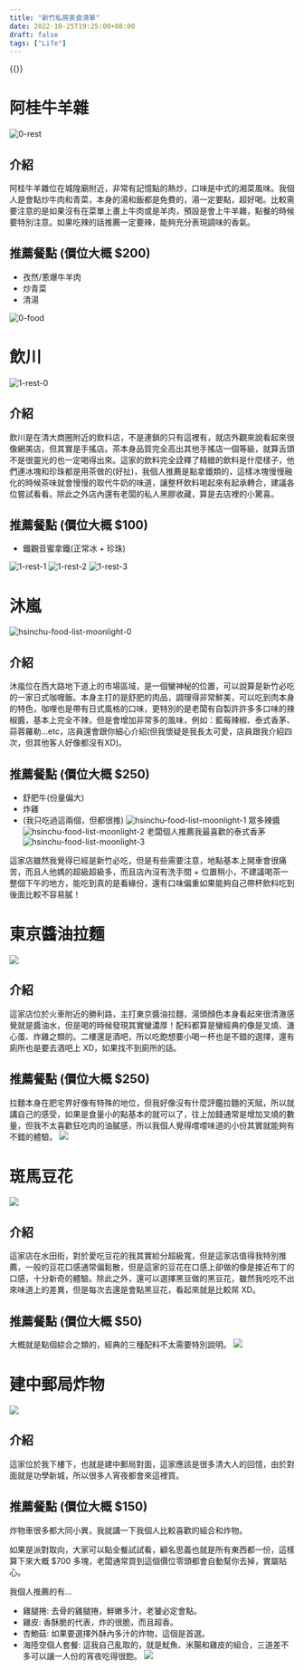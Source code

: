 ```yaml
---
title: "新竹私房美食清單"
date: 2022-10-25T19:25:00+08:00
draft: false
tags: ["Life"]
---
```

{{<toc>}}
# 阿桂牛羊雜
![0-rest](https://user-images.githubusercontent.com/95557928/197761301-d33cbec5-ae1a-4541-9d65-4c6b464edc51.jpeg)
## 介紹
阿桂牛羊雜位在城隍廟附近，非常有記憶點的熱炒，口味是中式的湘菜風味。我個人是會點炒牛肉和青菜，本身的湯和飯都是免費的，湯一定要點，超好喝。比較需要注意的是如果沒有在菜單上畫上牛肉或是羊肉，預設是會上牛羊雜，點餐的時候要特別注意。如果吃辣的話推薦一定要辣，能夠充分表現調味的香氣。
## 推薦餐點 (價位大概 $200)
* 孜然/蔥爆牛羊肉
* 炒青菜
* 清湯

![0-food](https://user-images.githubusercontent.com/95557928/197761315-2d164b26-55d7-4300-ba19-c9b66675b237.jpeg)

# 飲川
![1-rest-0](https://user-images.githubusercontent.com/95557928/197761345-c340d23a-485d-4a6a-bccd-c636ebb56862.jpeg)
## 介紹
飲川是在清大商圈附近的飲料店，不是連鎖的只有這裡有，就店外觀來說看起來很像網美店，但其實是手搖店。茶本身品質完全高出其他手搖店一個等級，就算舌頭不是很靈光的也一定喝得出來。這家的飲料完全詮釋了精緻的飲料是什麼樣子，他們連冰塊和珍珠都是用茶做的(好扯)，我個人推薦是點拿鐵類的，這樣冰塊慢慢融化的時候茶味就會慢慢的取代牛奶的味道，讓整杯飲料喝起來有起承轉合，建議各位嘗試看看。除此之外店內還有老闆的私人黑膠收藏，算是去店裡的小驚喜。
## 推薦餐點 (價位大概 $100)
* 鐵觀音蜜拿鐵(正常冰 + 珍珠)

![1-rest-1](https://user-images.githubusercontent.com/95557928/197761482-e894fd66-924a-477d-8a3d-d85df8b93ed8.jpeg)
![1-rest-2](https://user-images.githubusercontent.com/95557928/197761506-c5e100be-f2e1-4ce6-8278-bce6f8845dd3.jpeg)
![1-rest-3](https://user-images.githubusercontent.com/95557928/197761534-0fc3a035-bd90-4915-a949-72386797ca9c.jpeg)

# 沐嵐
![hsinchu-food-list-moonlight-0](https://user-images.githubusercontent.com/95557928/199016600-fe63e178-ebc2-4b41-b7a2-a490e6a3dd45.jpg)
## 介紹
沐嵐位在西大路地下道上的市場區域，是一個蠻神秘的位置，可以說算是新竹必吃的一家日式咖喱飯。本身主打的是舒肥的肉品，調理得非常鮮美，可以吃到肉本身的特色，咖哩也是帶有日式風格的口味，更特別的是老闆有自製許許多多口味的辣椒醬，基本上完全不辣，但是會增加非常多的風味，例如：藍莓辣椒、泰式香茅、蒜蓉羅勒...etc，店員還會跟你細心介紹(但我懷疑是我長太可愛，店員跟我介紹四次，但其他客人好像都沒有XD)。

## 推薦餐點 (價位大概 $250)
* 舒肥牛(份量偏大)
* 炸雞
* (我只吃過這兩個，但都很推)
![hsinchu-food-list-moonlight-1](https://user-images.githubusercontent.com/95557928/199016609-9be7c551-6f15-4930-b682-70652a12e1fd.jpg)
眾多辣醬
![hsinchu-food-list-moonlight-2](https://user-images.githubusercontent.com/95557928/199016624-4c85f0ce-0e15-4d03-a23f-fa0efebc328f.jpg)
老闆個人推薦我最喜歡的泰式香茅
![hsinchu-food-list-moonlight-3](https://user-images.githubusercontent.com/95557928/199016701-e23dd124-587d-4713-b64a-575ff1bbaa50.jpg)

這家店雖然我覺得已經是新竹必吃，但是有些需要注意，地點基本上開車會很痛苦，而且人他媽的超級超級多，而且店內沒有洗手間 + 位置稍小，不建議喝茶一整個下午的地方，能吃到真的是看緣份，還有口味偏重如果能夠自己帶杯飲料吃到後面比較不容易膩！

# 東京醬油拉麵
![](/images/hsinchu-food-list-tokyo_0.jpg)
## 介紹
這家店位於火車附近的勝利路，主打東京醬油拉麵，湯頭顏色本身看起來很清澈感覺就是醬油水，但是喝的時候發現其實蠻濃厚！配料都算是蠻經典的像是叉燒、溏心蛋、炸雞之類的。二樓還是酒吧，所以吃飽想要小喝一杯也是不錯的選擇，還有廁所也是要去酒吧上 XD，如果找不到廁所的話。

## 推薦餐點 (價位大概 $250)
拉麵本身在肥宅界好像有特殊的地位，但我好像沒有什麼評鑑拉麵的天賦，所以就講自己的感受，如果是食量小的點基本的就可以了，往上加錢通常是增加叉燒的數量，但我不太喜歡狂吃肉的油膩感，所以我個人覺得嚐嚐味道的小份其實就能夠有不錯的體驗。
![](/images/hsinchu-food-list-tokyo_1.jpg)

# 斑馬豆花
![](/images/hsinchu-food-list-zebra_0.jpg)
## 介紹
這家店在水田街，對於愛吃豆花的我其實給分超級寬，但是這家店值得我特別推薦，一般的豆花口感通常偏鬆散，但是這家的豆花在口感上卻做的像是接近布丁的口感，十分新奇的體驗。除此之外，還可以選擇黑豆做的黑豆花，雖然我吃吃不出來味道上的差異，但是每次去還是會點黑豆花，看起來就是比較屌 XD。

## 推薦餐點 (價位大概 $50)
大概就是點個綜合之類的，經典的三種配料不太需要特別說明。
![](/images/hsinchu-food-list-zebra_1.jpg)

# 建中郵局炸物
![](/images/hsinchu-food-list-post-office_0.jpg)
## 介紹
這家位於我下樓下，也就是建中郵局對面，這家應該是很多清大人的回憶，由於對面就是功學新城，所以很多人宵夜都會來這裡買。

## 推薦餐點 (價位大概 $150)
炸物車很多都大同小異，我就講一下我個人比較喜歡的組合和炸物。

如果是派對取向，大家可以點全餐試試看，顧名思義也就是所有東西都一份，這樣算下來大概 $700 多塊，老闆通常買到這個價位零頭都會自動幫你去掉，實屬貼心。

我個人推薦的有...
* 雞腿捲: 去骨的雞腿捲，鮮嫩多汁，老饕必定會點。
* 雞皮: 香酥脆的代表，炸的很脆，而且超香。
* 杏鮑菇: 如果要選擇外酥內多汁的炸物，這個是首選。
* 海陸空個人套餐: 這我自己亂取的，就是魷魚、米腸和雞皮的組合，三道差不多可以讓一人份的宵夜吃得很飽。
![](/images/hsinchu-food-list-post-office_1.jpg)
